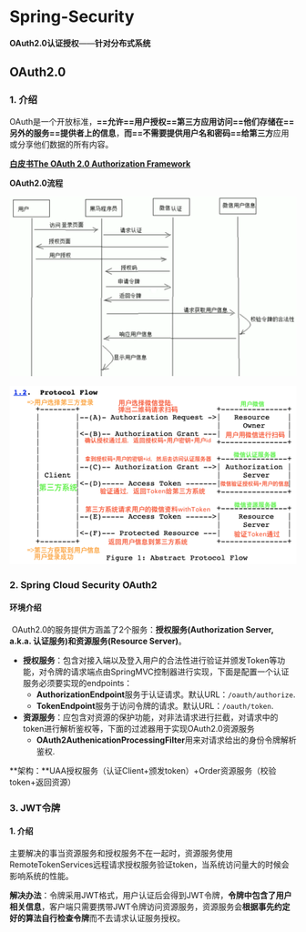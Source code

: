 # Spring-Security

 **OAuth2.0认证授权**——**针对分布式系统**



## OAuth2.0

### 1. 介绍

​	OAuth是一个开放标准，**==允许==用户授权==第三方应用访问==他们存储在==另外的服务==提供者上的信息**，**而==不需要提供用户名和密码==给第三方**应用或分享他们数据的所有内容。

**[白皮书The OAuth 2.0 Authorization Framework](https://datatracker.ietf.org/doc/html/rfc6749)**

**OAuth2.0流程**

![image-20220331101501673](Spring-Security.assets/image-20220331101501673.png)

<img src="Spring-Security.assets/image-20220331102737280.png" alt="image-20220331102737280" style="zoom:200%;" />

### 2. Spring Cloud Security OAuth2

####   环境介绍

​		OAuth2.0的服务提供方涵盖了2个服务：**授权服务(Authorization Server, a.k.a. 认证服务)**和**资源服务(Resource Server)**。

- **授权服务**：包含对接入端以及登入用户的合法性进行验证并颁发Token等功能，对令牌的请求端点由SpringMVC控制器进行实现，下面是配置一个认证服务必须要实现的endpoints：
  - **AuthorizationEndpoint**服务于认证请求。默认URL：`/oauth/authorize`.
  - **TokenEndpoint**服务于访问令牌的请求。默认URL：`/oauth/token`.
- **资源服务**：应包含对资源的保护功能，对非法请求进行拦截，对请求中的token进行解析鉴权等，下面的过滤器用于实现OAuth2.0资源服务
  - **OAuth2AuthenicationProcessingFilter**用来对请求给出的身份令牌解析鉴权.

**架构：**UAA授权服务（认证Client+颁发token）+Order资源服务（校验token+返回资源）





### 3. JWT令牌

#### 1. 介绍

​		主要解决的事当资源服务和授权服务不在一起时，资源服务使用RemoteTokenServices远程请求授权服务验证token，当系统访问量大的时候会影响系统的性能。

**解决办法**：令牌采用JWT格式，用户认证后会得到JWT令牌，**令牌中包含了用户相关信息**，客户端只需要携带JWT令牌访问资源服务，资源服务会**根据事先约定好的算法自行检查令牌**而不去请求认证服务授权。

